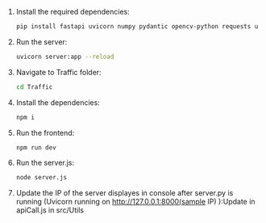 

1. Install the required dependencies:
    ```bash
    pip install fastapi uvicorn numpy pydantic opencv-python requests ultralytics
    ```

2. Run the server:
    ```bash
    uvicorn server:app --reload
    ```

3. Navigate to Traffic folder:
    ```bash
    cd Traffic
    ```

4. Install the dependencies:
    ```bash
    npm i
    ```
5. Run the frontend:
    ```bash
    npm run dev
    ```
6. Run the server.js:
    ```bash
    node server.js
    ```
7. Update the IP of the server displayes in console after server.py is running (Uvicorn running on http://127.0.0.1:8000(sample IP) ):Update in apiCall.js in src/Utils


    


